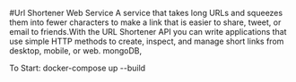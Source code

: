 #Url Shortener Web Service
A service that takes long URLs and squeezes them into fewer characters to make a link that is easier to share, tweet, or email to friends.With the URL Shortener API you can write applications that use simple HTTP methods to create, inspect, and manage short links from desktop, mobile, or web.
mongoDB, 

  To Start:
    docker-compose up --build
